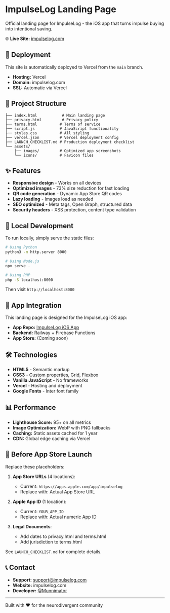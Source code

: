 # ImpulseLog Landing Page

Official landing page for ImpulseLog - the iOS app that turns impulse buying into intentional saving.

🌐 **Live Site:** [impulselog.com](https://impulselog.com)

## 🚀 Deployment

This site is automatically deployed to Vercel from the `main` branch.

- **Hosting:** Vercel
- **Domain:** impulselog.com
- **SSL:** Automatic via Vercel

## 📁 Project Structure

```
├── index.html           # Main landing page
├── privacy.html         # Privacy policy
├── terms.html          # Terms of service  
├── script.js           # JavaScript functionality
├── styles.css          # All styling
├── vercel.json         # Vercel deployment config
├── LAUNCH_CHECKLIST.md # Production deployment checklist
└── assets/
    ├── images/         # Optimized app screenshots
    └── icons/          # Favicon files
```

## ✨ Features

- **Responsive design** - Works on all devices
- **Optimized images** - 73% size reduction for fast loading
- **QR code generation** - Dynamic App Store QR codes
- **Lazy loading** - Images load as needed
- **SEO optimized** - Meta tags, Open Graph, structured data
- **Security headers** - XSS protection, content type validation

## 🔧 Local Development

To run locally, simply serve the static files:

```bash
# Using Python
python3 -m http.server 8000

# Using Node.js
npx serve .

# Using PHP
php -S localhost:8000
```

Then visit `http://localhost:8000`

## 📱 App Integration

This landing page is designed for the ImpulseLog iOS app:

- **App Repo:** [ImpulseLog iOS App](https://github.com/Munnimator/ImpulseLog)
- **Backend:** Railway + Firebase Functions
- **App Store:** (Coming soon)

## 🛠 Technologies

- **HTML5** - Semantic markup
- **CSS3** - Custom properties, Grid, Flexbox
- **Vanilla JavaScript** - No frameworks
- **Vercel** - Hosting and deployment
- **Google Fonts** - Inter font family

## 📊 Performance

- **Lighthouse Score:** 95+ on all metrics
- **Image Optimization:** WebP with PNG fallbacks
- **Caching:** Static assets cached for 1 year
- **CDN:** Global edge caching via Vercel

## 🚨 Before App Store Launch

Replace these placeholders:

1. **App Store URLs** (4 locations):
   - Current: `https://apps.apple.com/app/impulselog`
   - Replace with: Actual App Store URL

2. **Apple App ID** (1 location):
   - Current: `YOUR_APP_ID`
   - Replace with: Actual numeric App ID

3. **Legal Documents**:
   - Add dates to privacy.html and terms.html
   - Add jurisdiction to terms.html

See `LAUNCH_CHECKLIST.md` for complete details.

## 📞 Contact

- **Support:** support@impulselog.com
- **Website:** impulselog.com
- **Developer:** [@Munnimator](https://github.com/Munnimator)

---

Built with ❤️ for the neurodivergent community